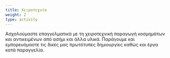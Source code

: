 ```yaml
---
title: Χειροτεχνία
weight: 2
type: activity
---
```

Ασχολούμαστε επαγγελματικά με τη χειροτεχνική παραγωγή κοσμημάτων και αντικειμένων από ασήμι και άλλα υλικά. Παράγουμε και εμπορευόμαστε τις δικές μας πρωτότυπες δημιουργίες καθώς και έργα κατά παραγγελία.
